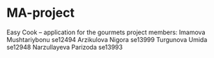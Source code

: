 # MA-project
Easy Cook – application for the gourmets 
project members:
Imamova Mushtariybonu se12494
Arzikulova Nigora se13999
Turgunova Umida se12948
Narzullayeva Parizoda se13993
